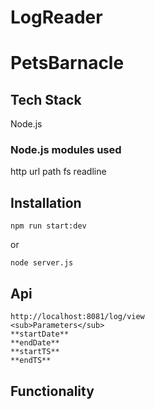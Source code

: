 # LogReader
# PetsBarnacle

## Tech Stack
Node.js <br>
### Node.js modules used
http
url
path
fs
readline

## Installation
```
npm run start:dev
```
or
```
node server.js
```

## Api
```
http://localhost:8081/log/view
<sub>Parameters</sub>
**startDate**
**endDate**
**startTS**
**endTS**
```

## Functionality
